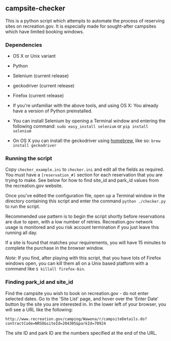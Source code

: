 ## campsite-checker

This is a python script which attempts to automate the process of reserving sites on recreation.gov.  It is especially made for sought-after campsites which have limited booking windows.

### Dependencies
* OS X or Unix variant
* Python
* Selenium (current release)
* geckodriver (current release)
* Firefox (current release)

* If you're unfamiliar with the above tools, and using OS X: You already have a version of Python preinstalled.
* You can install Selenium by opening a Terminal window and entering the following command: `sudo easy_install selenium` or `pip install selenium`
* On OS X you can install the geckodriver using [homebrew](http://brew.sh), like so: `brew install geckodriver`

### Running the script

Copy `checker_example.ini` to `checker.ini` and edit all the fields as required.
You must have a `[reservation_#]` section for each reservation that you are
trying to make. See below for how to find site\_id and park\_id values from the
recreation.gov website.

Once you've edited the configuration file, open up a Terminal window in the
directory containing this script and enter the command `python ./checker.py` to
run the script.

Recommended use pattern is to begin the script shortly before reservations are
due to open, with a low number of retries. Recreation.gov network usage is
monitored and you risk account termination if you just leave this running all
day.

If a site is found that matches your requirements, you will have 15 minutes to
complete the purchase in the browser window.

*Note*: If you find, after playing with this script, that you have lots of
Firefox windows open, you can kill them all on a Unix based platform with a
command like `$ killall firefox-bin`.

### Finding park\_id and site\_id

Find the campsite you wish to book on recreation.gov - do not enter selected
dates. Go to the 'Site List' page, and hover over the 'Enter Date' button by the
site you are interested in.  In the lower left of your browser, you will see a
URL like the following:

`http://www.recreation.gov/camping/Wawona/r/campsiteDetails.do?contractCode=NRSO&siteId=204305&parkId=70924`

The site ID and park ID are the numbers specified at the end of the URL.
